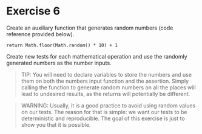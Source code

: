 # Exercise 6

Create an auxiliary function that generates random numbers (code reference provided below).

`return Math.floor(Math.random() * 10) + 1`

Create new tests for each mathematical operation and use the randomly generated numbers as the number inputs.

> TIP: You will need to declare variables to store the numbers and use them on both the numbers input function and the assertion. Simply calling the function to generate random numbers on all the places will lead to undesired results, as the returns will potentially be different.

>WARNING: Usually, it is a good practice to avoid using random values on our tests. The reason for that is simple: we want our tests to be deterministic and reproducible. The goal of this exercise is just to show you that it is possible.